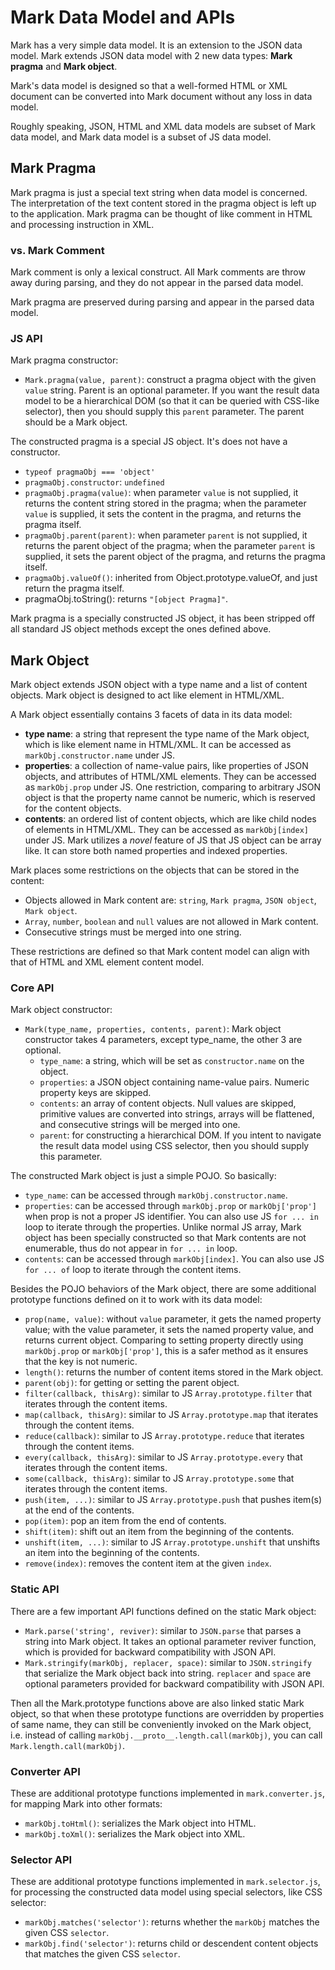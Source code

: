 # Mark Data Model and APIs

Mark has a very simple data model. It is an extension to the JSON data model. Mark extends JSON data model with 2 new data types: **Mark pragma** and **Mark object**.

Mark's data model is designed so that a well-formed HTML or XML document can be converted into Mark document without any loss in data model.

Roughly speaking, JSON, HTML and XML data models are subset of Mark data model, and Mark data model is a subset of JS data model.

## Mark Pragma

Mark pragma is just a special text string when data model is concerned. The interpretation of the text content stored in the pragma object is left up to the application. Mark pragma can be thought of like comment in HTML and processing instruction in XML.

### vs. Mark Comment

Mark comment is only a lexical construct. All Mark comments are throw away during parsing, and they do not appear in the parsed data model.

Mark pragma are preserved during parsing and appear in the parsed data model.

### JS API

Mark pragma constructor:

- `Mark.pragma(value, parent)`: construct a pragma object with the given `value` string. Parent is an optional parameter. If you want the result data model to be a hierarchical DOM (so that it can be queried with CSS-like selector), then you should supply this `parent` parameter. The parent should be a Mark object.

The constructed pragma is a special JS object. It's does not have a constructor.

- `typeof pragmaObj === 'object'`
- `pragmaObj.constructor`: `undefined`
- `pragmaObj.pragma(value)`: when parameter `value` is not supplied, it returns the content string stored in the pragma; when the parameter `value` is supplied, it sets the content in the pragma, and returns the pragma itself.
- `pragmaObj.parent(parent)`:  when parameter `parent` is not supplied, it returns the parent object of the pragma; when the parameter `parent` is supplied, it sets the parent object of the pragma, and returns the pragma itself.
- `pragmaObj.valueOf()`: inherited from Object.prototype.valueOf, and just return the pragma itself.
- pragmaObj.toString(): returns `"[object Pragma]"`.

Mark pragma is a specially constructed JS object, it has been stripped off all standard JS object methods except the ones defined above.

## Mark Object

Mark object extends JSON object with a type name and a list of content objects. Mark object is designed to act like element in HTML/XML.

A Mark object essentially contains 3 facets of data in its data model:

- **type name**: a string that represent the type name of the Mark object, which is like element name in HTML/XML. It can be accessed as `markObj.constructor.name` under JS.
- **properties**: a collection of name-value pairs, like properties of JSON objects, and attributes of HTML/XML elements. They can be accessed as `markObj.prop` under JS. One restriction, comparing to arbitrary JSON object is that the property name cannot be numeric, which is reserved for the content objects.
- **contents**: an ordered list of content objects, which are like child nodes of elements in HTML/XML. They can be accessed as `markObj[index]` under JS. Mark utilizes a *novel* feature of JS that JS object can be array like. It can store both named properties and indexed properties.

Mark places some restrictions on the objects that can be stored in the content:

- Objects allowed in Mark content are: `string`, `Mark pragma`, `JSON object`, `Mark object`.
- `Array`, `number`, `boolean` and `null` values are not allowed in Mark content.
- Consecutive strings must be merged into one string.

These restrictions are defined so that Mark content model can align with that of HTML and XML element content model.

### Core API

Mark object constructor:

- `Mark(type_name, properties, contents, parent)`: Mark object constructor takes 4 parameters, except type_name, the other 3 are optional.
  - `type_name`: a string, which will be set as `constructor.name` on the object.
  - `properties`: a JSON object containing name-value pairs. Numeric property keys are skipped.
  - `contents`: an array of content objects. Null values are skipped, primitive values are converted into strings, arrays will be flattened, and consecutive strings will be merged into one.
  - `parent`: for constructing a hierarchical DOM. If you intent to navigate the result data model using CSS selector, then you should supply this parameter.

The constructed Mark object is just a simple POJO. So basically:

- `type_name`: can be accessed through `markObj.constructor.name`.
- `properties`: can be accessed through `markObj.prop` or `markObj['prop']` when prop is not a proper JS identifier. You can also use JS `for ... in` loop to iterate through the properties. Unlike normal JS array, Mark object has been specially constructed so that Mark contents are not enumerable, thus do not appear in `for ... in` loop.
- `contents`: can be accessed through `markObj[index]`. You can also use JS `for ... of` loop to iterate through the content items.

Besides the POJO behaviors of the Mark object, there are some additional prototype functions defined on it to work with its data model:

- `prop(name, value)`: without `value` parameter, it gets the named property value; with the value parameter, it sets the named property value, and returns current object. Comparing to setting property directly using `markObj.prop` or `markObj['prop']`, this is a safer method as it ensures that the key is not numeric.
- `length()`: returns the number of content items stored in the Mark object.
- `parent(obj)`: for getting or setting the parent object.
- `filter(callback, thisArg)`: similar to JS `Array.prototype.filter` that iterates through the content items.
- `map(callback, thisArg)`: similar to JS `Array.prototype.map` that iterates through the content items.
- `reduce(callback)`: similar to JS `Array.prototype.reduce` that iterates through the content items.
- `every(callback, thisArg)`: similar to JS `Array.prototype.every` that iterates through the content items.
- `some(callback, thisArg)`: similar to JS `Array.prototype.some` that iterates through the content items.
- `push(item, ...)`: similar to JS `Array.prototype.push` that pushes item(s) at the end of the contents.
- `pop(item)`: pop an item from the end of contents.
- `shift(item)`: shift out an item from the beginning of the contents.
- `unshift(item, ...)`: similar to JS `Array.prototype.unshift` that unshifts an item into the beginning of the contents.
- `remove(index)`: removes the content item at the given `index`.

### Static API

There are a few important API functions defined on the static Mark object:

- `Mark.parse('string', reviver)`: similar to `JSON.parse` that parses a string into Mark object. It takes an optional parameter reviver function, which is provided for backward compatibility with JSON API.
- `Mark.stringify(markObj, replacer, space)`: similar to `JSON.stringify` that serialize the Mark object back into string. `replacer` and `space` are optional parameters provided for backward compatibility with JSON API.

Then all the Mark.prototype functions above are also linked static Mark object, so that when these prototype functions are overridden by properties of same name, they can still be conveniently invoked on the Mark object, i.e. instead of calling `markObj.__proto__.length.call(markObj)`, you can call `Mark.length.call(markObj)`.

### Converter API

These are additional prototype functions implemented in `mark.converter.js`, for mapping Mark into other formats:

- `markObj.toHtml()`: serializes the Mark object into HTML.
- `markObj.toXml()`: serializes the Mark object into XML.

### Selector API

These are additional prototype functions implemented in `mark.selector.js`, for processing the constructed data model using special selectors, like CSS selector:

- `markObj.matches('selector')`: returns whether the `markObj` matches the given CSS `selector`.
- `markObj.find('selector')`: returns child or descendent content objects that matches the given CSS `selector`.



